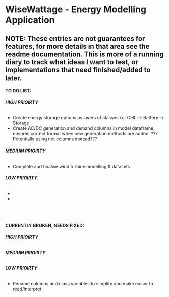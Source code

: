 # WiseWattage - Energy Modelling Application

## **NOTE:** These entries are not guarantees for features, for more details in that area see the readme documentation. This is more of a running diary to track what ideas I want to test, or implementations that need finished/added to later. 


#### **TO DO LIST:**
###### **HIGH PRIOIRTY**
- Create energy storage options as layers of classes i.e. Cell --> Battery--> Storage
- Create AC/DC generation and demand columns in model dataframe, ensures correct format when new generation 
methods are added. ???Potentially using net columns instead???


###### **MEDIUM PRIOIRTY**
- Complete and finalise wind turbine modelling & datasets


###### **LOW PRIOIRTY**.
- 
-


<br><br>

#### **CURRENTLY BROKEN, NEEDS FIXED:**
###### **HIGH PRIOIRTY**


###### **MEDIUM PRIOIRTY**


###### **LOW PRIOIRTY**
- Rename columns and class variables to simplify and make easier to read/interpret
